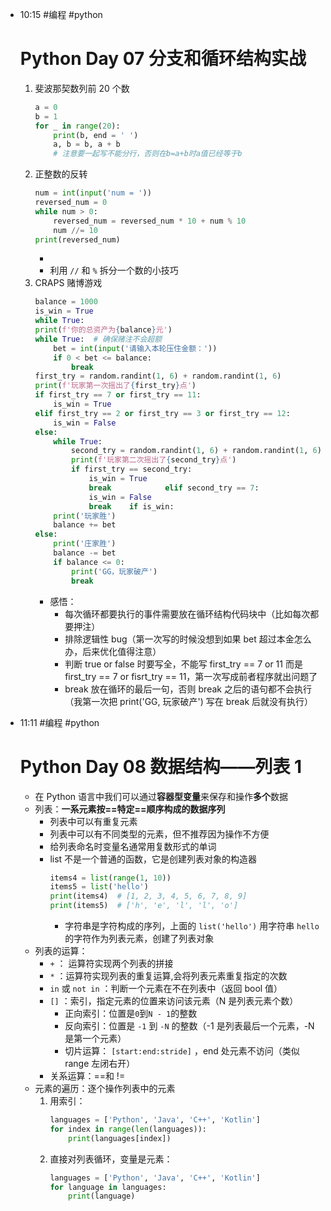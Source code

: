 
- 10:15 
	#编程 #python 
	# Python Day 07  分支和循环结构实战
	1.  斐波那契数列前 20 个数
		```python
		a = 0  
		b = 1  
		for _ in range(20):  
	   		print(b, end = ' ')  
	    	a, b = b, a + b 
	    	# 注意要一起写不能分行，否则在b=a+b时a值已经等于b
		```
	2. 正整数的反转
		```python
		num = int(input('num = '))
		reversed_num = 0
		while num > 0:
	    	reversed_num = reversed_num * 10 + num % 10
	    	num //= 10
		print(reversed_num)
		```
		- 
		- 利用 `//` 和 `%` 拆分一个数的小技巧
	3. CRAPS 赌博游戏
		```python
		balance = 1000  
		is_win = True  
		while True:  
	    print(f'你的总资产为{balance}元')  
	    while True:  # 确保赌注不会超额  
	        bet = int(input('请输入本轮压住金额：'))  
	        if 0 < bet <= balance:  
	            break  
	    first_try = random.randint(1, 6) + random.randint(1, 6)  
	    print(f'玩家第一次摇出了{first_try}点')  
	    if first_try == 7 or first_try == 11:  
	        is_win = True  
	    elif first_try == 2 or first_try == 3 or first_try == 12:  
	        is_win = False  
	    else:  
	        while True:  
	            second_try = random.randint(1, 6) + random.randint(1, 6)  
	            print(f'玩家第二次摇出了{second_try}点')  
	            if first_try == second_try:  
	                is_win = True  
	                break            elif second_try == 7:  
	                is_win = False  
	                break    if is_win:  
	        print('玩家胜')  
	        balance += bet  
	    else:  
	        print('庄家胜')  
	        balance -= bet  
	        if balance <= 0:  
	            print('GG，玩家破产')  
	            break
		```
		- 感悟：
			- 每次循环都要执行的事件需要放在循环结构代码块中（比如每次都要押注）
			- 排除逻辑性 bug（第一次写的时候没想到如果 bet 超过本金怎么办，后来优化值得注意）
			- 判断 true or false 时要写全，不能写 first_try == 7 or 11 而是 first_try == 7 or fisrt_try == 11，第一次写成前者程序就出问题了
			- break 放在循环的最后一句，否则 break 之后的语句都不会执行（我第一次把 print('GG, 玩家破产') 写在 break 后就没有执行）
- 11:11 
	#编程 #python 
	# Python Day 08  数据结构——列表 1
	
	- 在 Python 语言中我们可以通过**容器型变量**来保存和操作**多个**数据
	- 列表：**一系元素按==特定==顺序构成的数据序列**
		- 列表中可以有重复元素
		- 列表中可以有不同类型的元素，但不推荐因为操作不方便
		- 给列表命名时变量名通常用复数形式的单词
		- list 不是一个普通的函数，它是创建列表对象的构造器
			 ```python
			items4 = list(range(1, 10))
			items5 = list('hello')
			print(items4)  # [1, 2, 3, 4, 5, 6, 7, 8, 9]
			print(items5)  # ['h', 'e', 'l', 'l', 'o']
			 ``` 
			-  字符串是字符构成的序列，上面的 `list('hello')` 用字符串 `hello` 的字符作为列表元素，创建了列表对象
	- 列表的运算：
		- `+` ： 运算符实现两个列表的拼接
		- `*` ：运算符实现列表的重复运算,会将列表元素重复指定的次数
		- `in` 或 `not in` ：判断一个元素在不在列表中（返回 bool 值）
		- `[]` ：索引，指定元素的位置来访问该元素（N 是列表元素个数）
			- 正向索引：位置是`0`到`N - 1`的整数
			- 反向索引：位置是 `-1` 到 `-N` 的整数（-1 是列表最后一个元素，-N 是第一个元素）
			- 切片运算： `[start:end:stride]` ，end 处元素不访问（类似 range 左闭右开）
		- 关系运算：\=\=和 !=
	- 元素的遍历：逐个操作列表中的元素
		1. 用索引：
			```python
			languages = ['Python', 'Java', 'C++', 'Kotlin']
			for index in range(len(languages)):
	    		print(languages[index])
		   ```
		2. 直接对列表循环，变量是元素：
			```python
			languages = ['Python', 'Java', 'C++', 'Kotlin']
			for language in languages:
	    		print(language)
	       ```
	 
